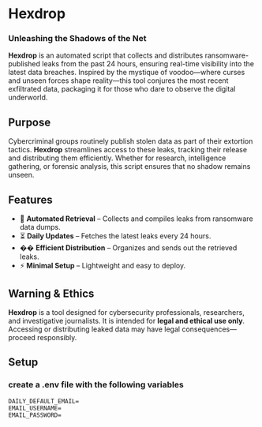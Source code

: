 # **Hexdrop**  

### **Unleashing the Shadows of the Net**  

**Hexdrop** is an automated script that collects and distributes ransomware-published leaks from the past 24 hours, ensuring real-time visibility into the latest data breaches. Inspired by the mystique of voodoo—where curses and unseen forces shape reality—this tool conjures the most recent exfiltrated data, packaging it for those who dare to observe the digital underworld.  

## **Purpose**  
Cybercriminal groups routinely publish stolen data as part of their extortion tactics. **Hexdrop** streamlines access to these leaks, tracking their release and distributing them efficiently. Whether for research, intelligence gathering, or forensic analysis, this script ensures that no shadow remains unseen.  

## **Features**  
- 🔮 **Automated Retrieval** – Collects and compiles leaks from ransomware data dumps.  
- ⏳ **Daily Updates** – Fetches the latest leaks every 24 hours.  
- �� **Efficient Distribution** – Organizes and sends out the retrieved leaks.  
- ⚡ **Minimal Setup** – Lightweight and easy to deploy.  

## **Warning & Ethics**  
**Hexdrop** is a tool designed for cybersecurity professionals, researchers, and investigative journalists. It is intended for **legal and ethical use only**. Accessing or distributing leaked data may have legal consequences—proceed responsibly.  

## Setup
### create a .env file with the following variables
```
DAILY_DEFAULT_EMAIL=
EMAIL_USERNAME=
EMAIL_PASSWORD=
```
